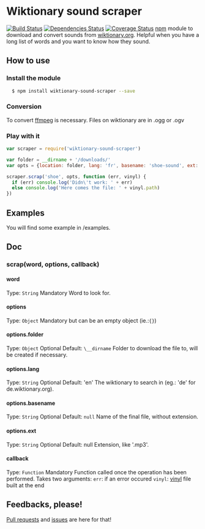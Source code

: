 # Wiktionary sound scraper
[![Build Status](https://travis-ci.org/piffre/wiktionary-sound-scraper.svg?branch=master)](https://travis-ci.org/piffre/wiktionary-sound-scraper)
[![Dependencies Status](https://david-dm.org/piffre/wiktionary-sound-scraper.svg)](https://david-dm.org/piffre/wiktionary-sound-scraper)
[![Coverage Status](https://coveralls.io/repos/piffre/wiktionary-sound-scraper/badge.svg?branch=master&service=github)](https://coveralls.io/github/piffre/wiktionary-sound-scraper?branch=master)
[npm](https://www.npmjs.com) module to download and convert sounds from [wiktionary.org](https://wiktionary.org).
Helpful when you have a long list of words and you want to know how they sound.
## How to use
### Install the module
```bash
  $ npm install wiktionary-sound-scraper --save

```
### Conversion
To convert [ffmpeg](https://www.ffmpeg.org/) is necessary.
Files on wiktionary are in .ogg or .ogv
### Play with it
```js
var scraper = require('wiktionary-sound-scraper')

var folder = __dirname + '/downloads/'
var opts = {location: folder, lang: 'fr', basename: 'shoe-sound', ext: '.mp3'}

scraper.scrap('shoe', opts, function (err, vinyl) {
  if (err) console.log('Didn\'t work: ' + err)
  else console.log('Here comes the file: ' + vinyl.path)
})
```
## Examples
You will find some example in /examples.
## Doc
### scrap(word, options, callback)
#### word
Type: `String`
Mandatory
Word to look for.
#### options
Type: `Object`
Mandatory but can be an empty object (ie.:`{}`)
#### options.folder
Type: `Object`
Optional
Default: `\__dirname`
Folder to download the file to, will be created if necessary.
#### options.lang
Type: `String`
Optional
Default: 'en'
The wiktionary to search in (eg.: 'de' for de.wiktionary.org).
#### options.basename
Type: `String`
Optional
Default: `null`
Name of the final file, without extension.
#### options.ext
Type: `String`
Optional
Default: null
Extension, like '.mp3'.
#### callback
Type: `Function`
Mandatory
Function called once the operation has been performed.
Takes two arguments:
`err`: if an error occured
`vinyl`: [vinyl](https://github.com/wearefractal/vinyl) file built at the end
## Feedbacks, please!
[Pull requests](https://github.com/piffre/wiktionary-sound-scraper/pulls) and [issues](https://github.com/piffre/wiktionary-sound-scraper/issues/new) are here for that!

